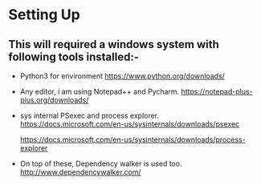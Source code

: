 # Setting Up
## This will required a windows system with following tools installed:-
* Python3 for environment
 https://www.python.org/downloads/

* Any editor, i am using Notepad++ and Pycharm.
https://notepad-plus-plus.org/downloads/

* sys internal PSexec and process explorer. 
https://docs.microsoft.com/en-us/sysinternals/downloads/psexec

    https://docs.microsoft.com/en-us/sysinternals/downloads/process-explorer

* On top of these, Dependency walker is used too. http://www.dependencywalker.com/